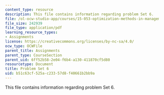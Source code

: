 ```yaml
---
content_type: resource
description: This file contains information regarding problem Set 6.
file: /ol-ocw-studio-app/courses/15-053-optimization-methods-in-management-science-spring-2013/b51c63cf525ac23357d8f40661b2bb9a_MIT15_053S13_ps6.pdf
file_size: 242939
file_type: application/pdf
learning_resource_types:
- Assignments
license: https://creativecommons.org/licenses/by-nc-sa/4.0/
ocw_type: OCWFile
parent_title: Assignments
parent_type: CourseSection
parent_uid: 6ff52b58-2e04-f6b4-a130-411870cf5d80
resourcetype: Document
title: Problem Set 6
uid: b51c63cf-525a-c233-57d8-f40661b2bb9a
---
```

This file contains information regarding problem Set 6.